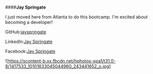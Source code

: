 ####**Jay Springate**

I just moved here from Atlanta to do this bootcamp. I'm excited about becoming a developer!

GitHub:[jayspringate](https://github.com/jayspringate)

LinkedIn:[Jay Springate](www.linkedin.com/in/jayspringate)

Facebook:[Jay Springate](https://www.facebook.com/jay.springate)

![https://scontent-b.xx.fbcdn.net/hphotos-xpa1/t31.0-8/1417533_10101833045044960_243441652_o.jpg]
